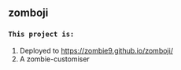 ## zomboji

### `This project is:`

1. Deployed to https://zombie9.github.io/zomboji/
2. A zombie-customiser

